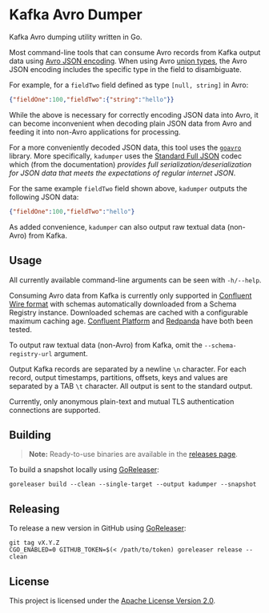 # Kafka Avro Dumper

Kafka Avro dumping utility written in Go.

Most command-line tools that can consume Avro records from Kafka output data using
[Avro JSON encoding](https://avro.apache.org/docs/current/specification/#json-encoding).
When using Avro [union types](https://avro.apache.org/docs/current/specification/#unions),
the Avro JSON encoding includes the specific type in the field to disambiguate.

For example, for a `fieldTwo` field defined as type `[null, string]` in Avro:
```json
{"fieldOne":100,"fieldTwo":{"string":"hello"}}
```

While the above is necessary for correctly encoding JSON data into Avro, it can become inconvenient
when decoding plain JSON data from Avro and feeding it into non-Avro applications for processing.

For a more conveniently decoded JSON data, this tool uses the
[`goavro`](https://pkg.go.dev/github.com/linkedin/goavro/v2) library. More specifically, `kadumper`
uses the [Standard Full JSON](https://pkg.go.dev/github.com/linkedin/goavro/v2#NewCodecForStandardJSONFull)
codec which (from the documentation) _provides full serialization/deserialization for JSON data that
meets the expectations of regular internet JSON_.

For the same example `fieldTwo` field shown above, `kadumper` outputs the following JSON data:
```json
{"fieldOne":100,"fieldTwo":"hello"}
```

As added convenience, `kadumper` can also output raw textual data (non-Avro) from Kafka.

## Usage

All currently available command-line arguments can be seen with `-h/--help`.

Consuming Avro data from Kafka is currently only supported in
[Confluent Wire format](https://docs.confluent.io/cloud/current/sr/fundamentals/serdes-develop/index.html#wire-format)
with schemas automatically downloaded from a Schema Registry instance.
Downloaded schemas are cached with a configurable maximum caching age.
[Confluent Platform](https://docs.confluent.io/platform/current/overview.html) and
[Redpanda](https://redpanda.com/) have both been tested.

To output raw textual data (non-Avro) from Kafka, omit the `--schema-registry-url` argument.

Output Kafka records are separated by a newline `\n` character. For each record, output timestamps,
partitions, offsets, keys and values are separated by a TAB `\t` character. All output is sent to
the standard output.

Currently, only anonymous plain-text and mutual TLS authentication connections are supported.

## Building

> **Note:** Ready-to-use binaries are available in the
> [releases page](https://github.com/hhromic/kadumper/releases).

To build a snapshot locally using [GoReleaser](https://goreleaser.com/):
```
goreleaser build --clean --single-target --output kadumper --snapshot
```

## Releasing

To release a new version in GitHub using [GoReleaser](https://goreleaser.com/):
```
git tag vX.Y.Z
CGO_ENABLED=0 GITHUB_TOKEN=$(< /path/to/token) goreleaser release --clean
```

## License

This project is licensed under the [Apache License Version 2.0](LICENSE).
